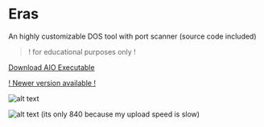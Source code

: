 # Eras
An highly customizable DOS tool with port scanner (source code included)
> ! for educational purposes only !

[Download AIO Executable](https://github.com/Noisec/Eras/releases/download/1.1.1.7/Eras.v7.exe)

[! Newer version available !](http://github.com/Noisec/Eras-X/)

![alt text](https://cdn.discordapp.com/attachments/937053497545875536/1042504191505092688/image.png)


![alt text](https://cdn.discordapp.com/attachments/937053497545875536/1042504355967946792/image.png)
(its only 840 because my upload speed is slow)
